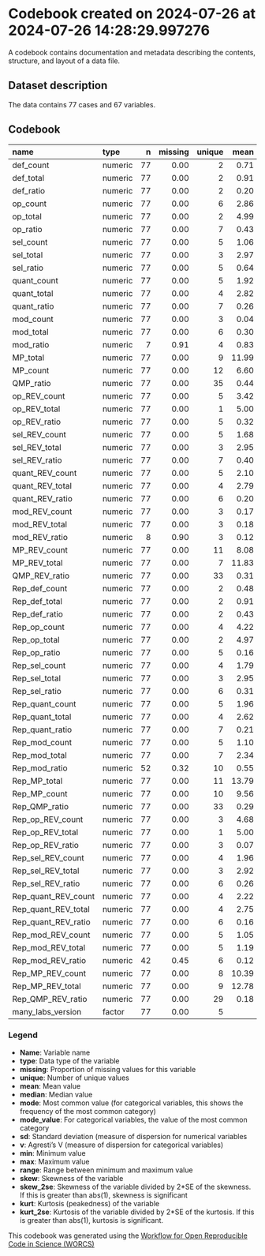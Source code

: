 Codebook created on 2024-07-26 at 2024-07-26 14:28:29.997276
================

A codebook contains documentation and metadata describing the contents,
structure, and layout of a data file.

## Dataset description

The data contains 77 cases and 67 variables.

## Codebook

| name                | type    |   n | missing | unique |  mean | median |  mode | mode_value |   sd |    v |  min |   max | range |  skew | skew_2se |  kurt | kurt_2se |
|:--------------------|:--------|----:|--------:|-------:|------:|-------:|------:|-----------:|-----:|-----:|-----:|------:|------:|------:|---------:|------:|---------:|
| def_count           | numeric |  77 |    0.00 |      2 |  0.71 |   1.00 |  1.00 |            | 0.45 |      | 0.00 |  1.00 |  1.00 | -0.93 |    -1.70 | -1.15 |    -1.06 |
| def_total           | numeric |  77 |    0.00 |      2 |  0.91 |   1.00 |  1.00 |            | 0.29 |      | 0.00 |  1.00 |  1.00 | -2.79 |    -5.09 |  5.87 |     5.42 |
| def_ratio           | numeric |  77 |    0.00 |      2 |  0.20 |   0.01 |  0.01 |            | 0.39 |      | 0.01 |  0.99 |  0.99 |  1.51 |     2.76 |  0.29 |     0.27 |
| op_count            | numeric |  77 |    0.00 |      6 |  2.86 |   3.00 |  3.00 |            | 1.26 |      | 0.00 |  5.00 |  5.00 | -0.12 |    -0.22 | -0.92 |    -0.85 |
| op_total            | numeric |  77 |    0.00 |      2 |  4.99 |   5.00 |  5.00 |            | 0.11 |      | 4.00 |  5.00 |  1.00 | -8.44 |   -15.40 | 70.08 |    64.71 |
| op_ratio            | numeric |  77 |    0.00 |      7 |  0.43 |   0.40 |  0.40 |            | 0.25 |      | 0.01 |  0.99 |  0.99 |  0.11 |     0.21 | -0.91 |    -0.84 |
| sel_count           | numeric |  77 |    0.00 |      5 |  1.06 |   1.00 |  1.00 |            | 1.07 |      | 0.00 |  4.00 |  4.00 |  0.83 |     1.52 | -0.08 |    -0.07 |
| sel_total           | numeric |  77 |    0.00 |      3 |  2.97 |   2.00 |  2.00 |            | 1.03 |      | 1.00 |  4.00 |  3.00 | -0.02 |    -0.04 | -1.93 |    -1.78 |
| sel_ratio           | numeric |  77 |    0.00 |      5 |  0.64 |   0.50 |  0.50 |            | 0.33 |      | 0.01 |  0.99 |  0.99 | -0.43 |    -0.78 | -0.97 |    -0.90 |
| quant_count         | numeric |  77 |    0.00 |      5 |  1.92 |   2.00 |  2.00 |            | 1.05 |      | 0.00 |  4.00 |  4.00 |  0.09 |     0.16 | -0.17 |    -0.16 |
| quant_total         | numeric |  77 |    0.00 |      4 |  2.82 |   3.00 |  3.00 |            | 0.93 |      | 1.00 |  4.00 |  3.00 |  0.07 |     0.12 | -1.35 |    -1.25 |
| quant_ratio         | numeric |  77 |    0.00 |      7 |  0.26 |   0.01 |  0.01 |            | 0.34 |      | 0.01 |  0.99 |  0.99 |  1.01 |     1.85 | -0.27 |    -0.25 |
| mod_count           | numeric |  77 |    0.00 |      3 |  0.04 |   0.00 |  0.00 |            | 0.25 |      | 0.00 |  2.00 |  2.00 |  6.72 |    12.26 | 46.21 |    42.67 |
| mod_total           | numeric |  77 |    0.00 |      6 |  0.30 |   0.00 |  0.00 |            | 1.05 |      | 0.00 |  6.00 |  6.00 |  3.67 |     6.71 | 13.40 |    12.38 |
| mod_ratio           | numeric |   7 |    0.91 |      4 |  0.83 |   0.93 |  0.93 |            | 0.18 |      | 0.50 |  0.93 |  0.43 | -0.89 |    -0.56 | -1.19 |    -0.37 |
| MP_total            | numeric |  77 |    0.00 |      9 | 11.99 |  12.00 | 12.00 |            | 2.22 |      | 8.00 | 20.00 | 12.00 |  0.61 |     1.11 |  0.70 |     0.65 |
| MP_count            | numeric |  77 |    0.00 |     12 |  6.60 |   6.00 |  6.00 |            | 2.51 |      | 1.00 | 12.00 | 11.00 |  0.00 |     0.01 | -0.74 |    -0.68 |
| QMP_ratio           | numeric |  77 |    0.00 |     35 |  0.44 |   0.40 |  0.40 |            | 0.20 |      | 0.11 |  0.92 |  0.81 |  0.29 |     0.54 | -0.83 |    -0.76 |
| op_REV_count        | numeric |  77 |    0.00 |      5 |  3.42 |   3.00 |  3.00 |            | 1.06 |      | 1.00 |  5.00 |  4.00 | -0.28 |    -0.51 | -0.60 |    -0.55 |
| op_REV_total        | numeric |  77 |    0.00 |      1 |  5.00 |   5.00 |  5.00 |            | 0.00 |      | 5.00 |  5.00 |  0.00 |       |          |       |          |
| op_REV_ratio        | numeric |  77 |    0.00 |      5 |  0.32 |   0.40 |  0.40 |            | 0.21 |      | 0.01 |  0.80 |  0.79 |  0.28 |     0.51 | -0.60 |    -0.55 |
| sel_REV_count       | numeric |  77 |    0.00 |      5 |  1.68 |   1.00 |  1.00 |            | 0.90 |      | 0.00 |  4.00 |  4.00 |  1.21 |     2.21 |  1.06 |     0.98 |
| sel_REV_total       | numeric |  77 |    0.00 |      3 |  2.95 |   3.00 |  3.00 |            | 0.96 |      | 2.00 |  4.00 |  2.00 |  0.10 |     0.19 | -1.92 |    -1.77 |
| sel_REV_ratio       | numeric |  77 |    0.00 |      7 |  0.40 |   0.50 |  0.50 |            | 0.29 |      | 0.01 |  0.99 |  0.99 | -0.27 |    -0.49 | -1.27 |    -1.18 |
| quant_REV_count     | numeric |  77 |    0.00 |      5 |  2.10 |   2.00 |  2.00 |            | 0.93 |      | 0.00 |  4.00 |  4.00 |  0.19 |     0.35 |  0.13 |     0.12 |
| quant_REV_total     | numeric |  77 |    0.00 |      4 |  2.79 |   3.00 |  3.00 |            | 0.92 |      | 1.00 |  4.00 |  3.00 |  0.12 |     0.21 | -1.33 |    -1.23 |
| quant_REV_ratio     | numeric |  77 |    0.00 |      6 |  0.20 |   0.01 |  0.01 |            | 0.29 |      | 0.01 |  0.99 |  0.99 |  1.24 |     2.26 |  0.43 |     0.40 |
| mod_REV_count       | numeric |  77 |    0.00 |      3 |  0.17 |   0.00 |  0.00 |            | 0.52 |      | 0.00 |  2.00 |  2.00 |  2.91 |     5.31 |  7.00 |     6.46 |
| mod_REV_total       | numeric |  77 |    0.00 |      3 |  0.18 |   0.00 |  0.00 |            | 0.56 |      | 0.00 |  2.00 |  2.00 |  2.78 |     5.08 |  6.07 |     5.61 |
| mod_REV_ratio       | numeric |   8 |    0.90 |      3 |  0.12 |   0.06 |  0.06 |            | 0.15 |      | 0.06 |  0.50 |  0.44 |  1.86 |     1.23 |  1.70 |     0.58 |
| MP_REV_count        | numeric |  77 |    0.00 |     11 |  8.08 |   8.00 |  8.00 |            | 2.20 |      | 4.00 | 14.00 | 10.00 |  0.22 |     0.40 | -0.25 |    -0.24 |
| MP_REV_total        | numeric |  77 |    0.00 |      7 | 11.83 |  12.00 | 12.00 |            | 2.03 |      | 9.00 | 16.00 |  7.00 |  0.37 |     0.67 | -1.05 |    -0.97 |
| QMP_REV_ratio       | numeric |  77 |    0.00 |     33 |  0.31 |   0.29 |  0.29 |            | 0.18 |      | 0.01 |  0.71 |  0.71 |  0.49 |     0.89 | -0.67 |    -0.62 |
| Rep_def_count       | numeric |  77 |    0.00 |      2 |  0.48 |   0.00 |  0.00 |            | 0.50 |      | 0.00 |  1.00 |  1.00 |  0.08 |     0.14 | -2.02 |    -1.87 |
| Rep_def_total       | numeric |  77 |    0.00 |      2 |  0.91 |   1.00 |  1.00 |            | 0.29 |      | 0.00 |  1.00 |  1.00 | -2.79 |    -5.09 |  5.87 |     5.42 |
| Rep_def_ratio       | numeric |  77 |    0.00 |      2 |  0.43 |   0.01 |  0.01 |            | 0.49 |      | 0.01 |  0.99 |  0.99 |  0.28 |     0.52 | -1.94 |    -1.80 |
| Rep_op_count        | numeric |  77 |    0.00 |      4 |  4.22 |   4.00 |  4.00 |            | 0.79 |      | 2.00 |  5.00 |  3.00 | -0.72 |    -1.31 | -0.15 |    -0.13 |
| Rep_op_total        | numeric |  77 |    0.00 |      2 |  4.97 |   5.00 |  5.00 |            | 0.16 |      | 4.00 |  5.00 |  1.00 | -5.84 |   -10.67 | 32.58 |    30.09 |
| Rep_op_ratio        | numeric |  77 |    0.00 |      5 |  0.16 |   0.20 |  0.20 |            | 0.15 |      | 0.01 |  0.60 |  0.59 |  0.76 |     1.38 |  0.10 |     0.09 |
| Rep_sel_count       | numeric |  77 |    0.00 |      4 |  1.79 |   2.00 |  2.00 |            | 0.52 |      | 0.00 |  3.00 |  3.00 | -0.77 |    -1.41 |  1.12 |     1.04 |
| Rep_sel_total       | numeric |  77 |    0.00 |      3 |  2.95 |   2.00 |  2.00 |            | 1.00 |      | 2.00 |  4.00 |  2.00 |  0.10 |     0.19 | -2.00 |    -1.85 |
| Rep_sel_ratio       | numeric |  77 |    0.00 |      6 |  0.31 |   0.34 |  0.34 |            | 0.30 |      | 0.01 |  0.99 |  0.99 |  0.26 |     0.47 | -1.44 |    -1.33 |
| Rep_quant_count     | numeric |  77 |    0.00 |      5 |  1.96 |   2.00 |  2.00 |            | 0.80 |      | 0.00 |  4.00 |  4.00 |  0.22 |     0.40 |  0.45 |     0.42 |
| Rep_quant_total     | numeric |  77 |    0.00 |      4 |  2.62 |   2.00 |  2.00 |            | 0.86 |      | 1.00 |  4.00 |  3.00 |  0.42 |     0.77 | -0.98 |    -0.91 |
| Rep_quant_ratio     | numeric |  77 |    0.00 |      7 |  0.21 |   0.01 |  0.01 |            | 0.29 |      | 0.01 |  0.99 |  0.99 |  1.06 |     1.94 | -0.19 |    -0.18 |
| Rep_mod_count       | numeric |  77 |    0.00 |      5 |  1.10 |   1.00 |  1.00 |            | 1.15 |      | 0.00 |  4.00 |  4.00 |  0.81 |     1.49 | -0.13 |    -0.12 |
| Rep_mod_total       | numeric |  77 |    0.00 |      7 |  2.34 |   3.00 |  3.00 |            | 1.93 |      | 0.00 |  6.00 |  6.00 |  0.04 |     0.08 | -1.37 |    -1.26 |
| Rep_mod_ratio       | numeric |  52 |    0.32 |     10 |  0.55 |   0.50 |  0.50 |            | 0.25 |      | 0.01 |  0.99 |  0.98 | -0.34 |    -0.52 |  0.14 |     0.11 |
| Rep_MP_total        | numeric |  77 |    0.00 |     11 | 13.79 |  14.00 | 14.00 |            | 2.76 |      | 9.00 | 19.00 | 10.00 | -0.04 |    -0.08 | -0.92 |    -0.85 |
| Rep_MP_count        | numeric |  77 |    0.00 |     10 |  9.56 |  10.00 | 10.00 |            | 2.00 |      | 5.00 | 15.00 | 10.00 | -0.01 |    -0.02 | -0.08 |    -0.08 |
| Rep_QMP_ratio       | numeric |  77 |    0.00 |     33 |  0.29 |   0.27 |  0.27 |            | 0.17 |      | 0.01 |  0.69 |  0.68 |  0.24 |     0.44 | -0.65 |    -0.60 |
| Rep_op_REV_count    | numeric |  77 |    0.00 |      3 |  4.68 |   5.00 |  5.00 |            | 0.59 |      | 3.00 |  5.00 |  2.00 | -1.62 |    -2.95 |  1.48 |     1.36 |
| Rep_op_REV_total    | numeric |  77 |    0.00 |      1 |  5.00 |   5.00 |  5.00 |            | 0.00 |      | 5.00 |  5.00 |  0.00 |       |          |       |          |
| Rep_op_REV_ratio    | numeric |  77 |    0.00 |      3 |  0.07 |   0.01 |  0.01 |            | 0.12 |      | 0.01 |  0.40 |  0.39 |  1.62 |     2.95 |  1.48 |     1.36 |
| Rep_sel_REV_count   | numeric |  77 |    0.00 |      4 |  1.96 |   2.00 |  2.00 |            | 0.47 |      | 1.00 |  4.00 |  3.00 |  0.62 |     1.13 |  4.80 |     4.43 |
| Rep_sel_REV_total   | numeric |  77 |    0.00 |      3 |  2.92 |   3.00 |  3.00 |            | 0.96 |      | 2.00 |  4.00 |  2.00 |  0.15 |     0.28 | -1.90 |    -1.76 |
| Rep_sel_REV_ratio   | numeric |  77 |    0.00 |      6 |  0.26 |   0.25 |  0.25 |            | 0.27 |      | 0.01 |  0.75 |  0.74 |  0.35 |     0.64 | -1.46 |    -1.35 |
| Rep_quant_REV_count | numeric |  77 |    0.00 |      4 |  2.22 |   2.00 |  2.00 |            | 0.66 |      | 1.00 |  4.00 |  3.00 |  0.55 |     1.00 |  0.55 |     0.51 |
| Rep_quant_REV_total | numeric |  77 |    0.00 |      4 |  2.75 |   3.00 |  3.00 |            | 0.83 |      | 1.00 |  4.00 |  3.00 |  0.34 |     0.62 | -1.24 |    -1.14 |
| Rep_quant_REV_ratio | numeric |  77 |    0.00 |      6 |  0.16 |   0.01 |  0.01 |            | 0.22 |      | 0.01 |  0.75 |  0.74 |  1.09 |     1.99 | -0.13 |    -0.12 |
| Rep_mod_REV_count   | numeric |  77 |    0.00 |      5 |  1.05 |   1.00 |  1.00 |            | 1.18 |      | 0.00 |  4.00 |  4.00 |  0.71 |     1.29 | -0.58 |    -0.53 |
| Rep_mod_REV_total   | numeric |  77 |    0.00 |      5 |  1.19 |   1.00 |  1.00 |            | 1.30 |      | 0.00 |  4.00 |  4.00 |  0.67 |     1.23 | -0.69 |    -0.64 |
| Rep_mod_REV_ratio   | numeric |  42 |    0.45 |      6 |  0.12 |   0.01 |  0.01 |            | 0.24 |      | 0.01 |  0.99 |  0.98 |  2.40 |     3.29 |  5.41 |     3.77 |
| Rep_MP_REV_count    | numeric |  77 |    0.00 |      8 | 10.39 |  10.00 | 10.00 |            | 1.76 |      | 7.00 | 14.00 |  7.00 |  0.15 |     0.26 | -0.44 |    -0.41 |
| Rep_MP_REV_total    | numeric |  77 |    0.00 |      9 | 12.78 |  13.00 | 13.00 |            | 2.13 |      | 9.00 | 17.00 |  8.00 |  0.02 |     0.04 | -1.03 |    -0.95 |
| Rep_QMP_REV_ratio   | numeric |  77 |    0.00 |     29 |  0.18 |   0.16 |  0.16 |            | 0.14 |      | 0.01 |  0.50 |  0.49 |  0.61 |     1.12 | -0.38 |    -0.35 |
| many_labs_version   | factor  |  77 |    0.00 |      5 |       |        | 35.00 |          2 |      | 0.69 |      |       |       |       |          |       |          |

### Legend

- **Name**: Variable name
- **type**: Data type of the variable
- **missing**: Proportion of missing values for this variable
- **unique**: Number of unique values
- **mean**: Mean value
- **median**: Median value
- **mode**: Most common value (for categorical variables, this shows the
  frequency of the most common category)
- **mode_value**: For categorical variables, the value of the most
  common category
- **sd**: Standard deviation (measure of dispersion for numerical
  variables
- **v**: Agresti’s V (measure of dispersion for categorical variables)
- **min**: Minimum value
- **max**: Maximum value
- **range**: Range between minimum and maximum value
- **skew**: Skewness of the variable
- **skew_2se**: Skewness of the variable divided by 2\*SE of the
  skewness. If this is greater than abs(1), skewness is significant
- **kurt**: Kurtosis (peakedness) of the variable
- **kurt_2se**: Kurtosis of the variable divided by 2\*SE of the
  kurtosis. If this is greater than abs(1), kurtosis is significant.

This codebook was generated using the [Workflow for Open Reproducible
Code in Science (WORCS)](https://osf.io/zcvbs/)
